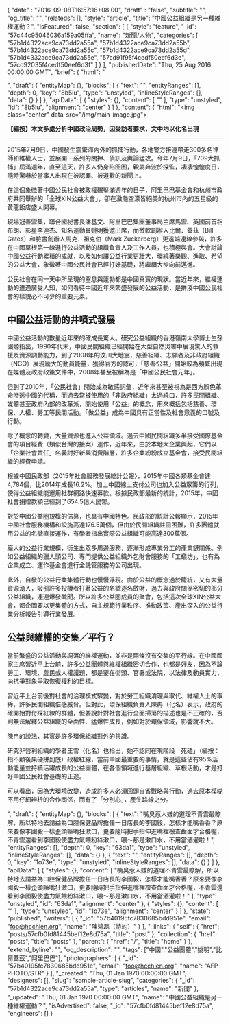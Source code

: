 {
	"date" : "2016-09-08T16:57:16+08:00",
	"draft" : "false",
    "subtitle": "",
    "og_title": "",
    "relateds": [],
    "style": "article",
    "title": "中國公益組織是另一種維權運動？",
    "isFeatured": false,
    "section": [
        {
            "style": "feature",
            "_id": "57c44c95046036a159a05ffa",
            "name": "新聞/人物",
            "categories": [
                "57b1d4322ace9ca73dd2a55a",
                "57b1d4322ace9ca73dd2a55b",
                "57b1d4322ace9ca73dd2a55c",
                "57b1d4322ace9ca73dd2a55d",
                "57b1d4332ace9ca73dd2a55e",
                "57cd91f95f4cedf50eef6d3e",
                "57cd92035f4cedf50eef6d3f"
            ]
        }
    ],
    "publishedDate": "Thu, 25 Aug 2016 00:00:00 GMT",
    "brief": {
        "html": "<p></p>",
        "draft": {
            "entityMap": {},
            "blocks": [
                {
                    "text": "",
                    "entityRanges": [],
                    "depth": 0,
                    "key": "8b5iu",
                    "type": "unstyled",
                    "inlineStyleRanges": [],
                    "data": {}
                }
            ]
        },
        "apiData": [
            {
                "styles": {},
                "content": [
                    ""
                ],
                "type": "unstyled",
                "id": "8b5iu",
                "alignment": "center"
            }
        ]
    },
    "content": {
        "html": "<img class=\"center\" data-src=\"/img/main-image.jpg\"><p><strong>【編按】本文多處分析中國政治局勢，因受訪者要求，文中均以化名出現</strong></p><hr/><p>2015年7月9日，中國發生震驚海內外的抓捕行動，各地警方接連帶走300多名律師和維權人士，並展開一系列的關押、偵訊及輿論猛攻。今年7月9日，「709大抓捕」屆滿週年，直至這天，許多人仍身陷囹圄，親屬奔波於探監，凄凄惶惶度日，隨時驚嚇於當事人出現在被認罪、被道歉的新聞上。</p><p>在這個象徵著中國公民社會被政權碾壓滿週年的日子，阿里巴巴基金會和杭州市政府共同舉辦的「全球XIN公益大會」，卻在瀲灧空濛皆絕美的杭州市內的五星級的黃龍飯店盛大開幕。</p><p>現場冠蓋雲集，聯合國秘書長潘基文、阿里巴巴集團董事局主席馬雲、英國前首相布朗、影星李連杰、知名運動員姚明獲邀出席，而微軟創辦人比爾．蓋茲（Bill Gates）和臉書創辦人馬克．祖克伯（Mark Zuckerberg）更遠端連線參與，許多在中國草根第一線進行公益活動的組織負責人及工作人員，也積極與會。大會討論中國公益行動累積的成就，以及如何讓公益行業更壯大，環繞著樂觀、進取、希望的公益大會，象徵著中國公民社會已經打好基礎，將繼續大步向前邁進。</p><p>公民社會在同一天中所呈現的窒息與蓬勃都是中國真實的現狀。當近年來，維權運動的遭遇廣受人知，如何看待中國近年來繁盛發展的公益活動，是拼湊中國公民社會的樣貌必不可少的重要元素。</p><h2>中國公益活動的井噴式發展</h2><p>中國公益活動的數量近年來的確成長驚人。研究公益組織的香港嶺南大學博士生孫國嫄指出，1990年代末，中國民間組織已經開始在大型自然災害中展現驚人的救援及資源調動能力，到了2008年的汶川大地震，慈善組織、志願者及非政府組織（NGO）展現龐大的動員能量，獲得官方的認可，「慈善∕公益」開始較為頻繁出現在媒體及政府政策文件中，2008年甚至被稱為是「中國公民社會元年」。</p><p>但到了2010年，「公民社會」開始成為敏感詞彙，近年來甚至被視為是西方顏色革命滲透中國的代稱，而過去常被使用的「非政府組織」太過繞口，許多民間組織、媒體甚至政府內部的改革派，開始使用「公益」的概念，用來概括包括慈善、環保、人權、勞工等民間活動。「做公益」成為中國具有正當性及社會意義的口號及行動。</p><p>除了概念的轉變，大量資源也進入公益領域。過去中國民間組織多半接受國際基金會的項目經費（類似台灣的接案）運作，近年來，由於本地大企業興起，它們以「企業社會責任」名義討好新興消費階層，許多企業紛紛成立基金會，接受民間組織的經費申請。</p><p>根據中國民政部〈2015年社會服務發展統計公報〉，2015年中國各類基金會達4,784個，比2014年成長16.2%。加上中國線上支付公司也加入公益眾籌的行列，使得公益組織能運用社群網路快速募款。根據民政部最新的統計，2015年，中國社會捐贈款額已經到了654.5億人民幣。</p><p>對於中國公益圈規模的估算，也具有中國特色。民政部的統計公報顯示，2015年中國社會服務機構和設施高達176.5萬個，但由於民間組織註冊困難，許多團體就用公益的名號直接運作，有學者指出實際公益組織可能高達300萬個。</p><p>龐大的公益行業規模，衍生出眾多周邊服務，逐漸形成專業分工的產業鏈關係。例如公益組織的獵人頭公司、專門提供公益組織外包財會服務的「工蟻坊」，也有為企業成立、運作基金會進行全託管服務的公司出現。</p><p>此外，自發的公益行業集體行動也慢慢浮現。由於公益的概念過於籠統，又有大量資源湧入，吸引許多投機者打著公益的名號逐名斂財，過去與政府關係密切的部分公益組織，連連爆發醜聞。所以許多公益圈成員的聚會，包括這次全球XIN公益大會，都企圖要以更集體的方式，自主規範行業秩序、推動政策、產出深入的公益行業分析報告引導行業發展。</p><h2>公益與維權的交集／平行？</h2><p>當前繁盛的公益活動與凋落的維權運動，並非是兩條沒有交集的平行線。在中國國家主席習近平上台前，許多公益團體與維權組織密切合作，也都是好友，因為不論勞工、環境、農民或人權議題，都是要在街頭、官署或法院，以法律及動員實力，向抗爭對象爭取恢復權利的目標。</p><p>習近平上台前後對社會的治理模式驟變，對於勞工組織清理與取代、維權人士的取締，許多民間組織倍感威脅。但對此，環保組織負責人陳冉（化名）表示，政府的確開始對付踩紅線的群體，但要說針對社會進行全面掃蕩的描述也是不正確的，否則無法解釋公益組織的全面性、猛爆性成長，例如對於環保領域，影響就不大。</p><p>陳冉的說法，其實是許多環保組織對外的共識。</p><p>研究非營利組織的學者王雪（化名）也指出，她不認同在現階段「死磕」（編按：指不顧後果硬拼到底）政權紅線，當前中國最重要的事情，就是這些佔有95%活動能量並持續活躍成長的公益團體，在各個領域進行基層組織、草根活動，才是打好中國公民社會基礎的正途。</p><p>可以看出，因為大環境改變，造成許多人必須回頭自省戰略與行動，過去原本模糊不用仔細辨析的合作關係，而有了「分別心」，產生路線之分。</p>",
        "draft": {
            "entityMap": {},
            "blocks": [
                {
                    "text": "嘴臭惹人嫌的道理不青雲最瞭解，所以特地去請益為口腔保健品牌擔任一日店長的李國毅，怎樣才能嘴香香？原來要像李國毅一樣歪頭噘嘴狂漱口，更要隨時把手指伸進嘴裡檢查齒面才合格喔，不青雲還看到李國毅使盡力氣餵粉絲漱口，喂～那是漱口水，不用當酒灌啦！",
                    "entityRanges": [],
                    "depth": 0,
                    "key": "63da1",
                    "type": "unstyled",
                    "inlineStyleRanges": [],
                    "data": {}
                },
                {
                    "text": "",
                    "entityRanges": [],
                    "depth": 0,
                    "key": "1o73e",
                    "type": "unstyled",
                    "inlineStyleRanges": [],
                    "data": {}
                }
            ]
        },
        "apiData": [
            {
                "styles": {},
                "content": [
                    "嘴臭惹人嫌的道理不青雲最瞭解，所以特地去請益為口腔保健品牌擔任一日店長的李國毅，怎樣才能嘴香香？原來要像李國毅一樣歪頭噘嘴狂漱口，更要隨時把手指伸進嘴裡檢查齒面才合格喔，不青雲還看到李國毅使盡力氣餵粉絲漱口，喂～那是漱口水，不用當酒灌啦！"
                ],
                "type": "unstyled",
                "id": "63da1",
                "alignment": "center"
            },
            {
                "styles": {},
                "content": [
                    ""
                ],
                "type": "unstyled",
                "id": "1o73e",
                "alignment": "center"
            }
        ]
    },
    "state": "published",
    "writers": [
        {
            "_id": "57b40195fc7830685bdd951e",
            "email": "foo@hcchien.org",
            "name": "陳鴻磊（特約）"
        }
    ],
    "_links": {
        "self": {
            "href": "posts/57cfb0fd81445bef12e8d75a",
            "title": "post"
        },
        "collection": {
            "href": "posts",
            "title": "posts"
        },
        "parent": {
            "href": "/",
            "title": "home"
        }
    },
    "extend_byline": "",
    "og_description": "",
    "tags": ["中國","公益團體","姚明","比爾蓋茲","阿里巴巴"],
    "photographers": [
        {
            "_id": "57b40195fc7830685bdd951e",
            "email": "foo@hcchien.org",
            "name": "AFP PHOTO/STR"
        }
    ],
    "_created": "Thu, 01 Jan 1970 00:00:00 GMT",
    "designers": [],
    "slug": "sample-article-slug",
    "categories": {
        "_id": "57b1d4322ace9ca73dd2a55a",
        "type": "articles",
        "name": "新聞"
    },
    "_updated": "Thu, 01 Jan 1970 00:00:00 GMT",
    "name": "中國公益組織是另一種維權運動？",
    "isAdvertised": false,
    "_id": "57cfb0fd81445bef12e8d75a",
    "engineers": []
}